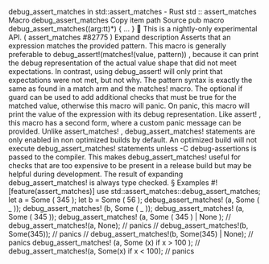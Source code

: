 debug_assert_matches in std::assert_matches - Rust
std
::
assert_matches
Macro
debug_assert_matches
Copy item path
Source
pub macro debug_assert_matches($($arg:tt)*) {
    ...
}
🔬
This is a nightly-only experimental API. (
assert_matches
#82775
)
Expand description
Asserts that an expression matches the provided pattern.
This macro is generally preferable to
debug_assert!(matches!(value, pattern))
, because it can
print the debug representation of the actual value shape that did not meet expectations. In
contrast, using
debug_assert!
will only print that expectations were not met, but not why.
The pattern syntax is exactly the same as found in a match arm and the
matches!
macro. The
optional if guard can be used to add additional checks that must be true for the matched value,
otherwise this macro will panic.
On panic, this macro will print the value of the expression with its debug representation.
Like
assert!
, this macro has a second form, where a custom panic message can be provided.
Unlike
assert_matches!
,
debug_assert_matches!
statements are only enabled in non optimized
builds by default. An optimized build will not execute
debug_assert_matches!
statements unless
-C debug-assertions
is passed to the compiler. This makes
debug_assert_matches!
useful for
checks that are too expensive to be present in a release build but may be helpful during
development. The result of expanding
debug_assert_matches!
is always type checked.
§
Examples
#![feature(assert_matches)]
use
std::assert_matches::debug_assert_matches;
let
a =
Some
(
345
);
let
b =
Some
(
56
);
debug_assert_matches!
(a,
Some
(
_
));
debug_assert_matches!
(b,
Some
(
_
));
debug_assert_matches!
(a,
Some
(
345
));
debug_assert_matches!
(a,
Some
(
345
) |
None
);
// debug_assert_matches!(a, None); // panics
// debug_assert_matches!(b, Some(345)); // panics
// debug_assert_matches!(b, Some(345) | None); // panics
debug_assert_matches!
(a,
Some
(x)
if
x >
100
);
// debug_assert_matches!(a, Some(x) if x < 100); // panics